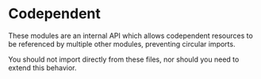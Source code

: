 # Codependent

These modules are an internal API which allows codependent resources to be
referenced by multiple other modules, preventing circular imports.

You should not import directly from these files, nor should you need to extend
this behavior.

